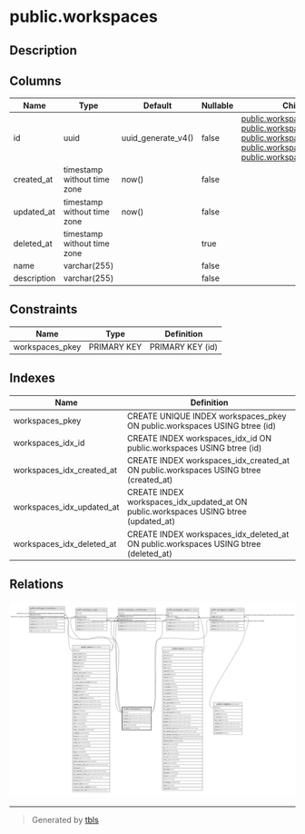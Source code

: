# public.workspaces

## Description

## Columns

| Name        | Type                        | Default            | Nullable | Children                                                                                                                                                                                                                                                                                  | Parents | Comment |
| ----------- | --------------------------- | ------------------ | -------- | ----------------------------------------------------------------------------------------------------------------------------------------------------------------------------------------------------------------------------------------------------------------------------------------- | ------- | ------- |
| id          | uuid                        | uuid_generate_v4() | false    | [public.workspace_members](public.workspace_members.md) [public.workspace_orgs](public.workspace_orgs.md) [public.workspace_repos](public.workspace_repos.md) [public.workspace_insights](public.workspace_insights.md) [public.workspace_contributors](public.workspace_contributors.md) |         |         |
| created_at  | timestamp without time zone | now()              | false    |                                                                                                                                                                                                                                                                                           |         |         |
| updated_at  | timestamp without time zone | now()              | false    |                                                                                                                                                                                                                                                                                           |         |         |
| deleted_at  | timestamp without time zone |                    | true     |                                                                                                                                                                                                                                                                                           |         |         |
| name        | varchar(255)                |                    | false    |                                                                                                                                                                                                                                                                                           |         |         |
| description | varchar(255)                |                    | false    |                                                                                                                                                                                                                                                                                           |         |         |

## Constraints

| Name            | Type        | Definition       |
| --------------- | ----------- | ---------------- |
| workspaces_pkey | PRIMARY KEY | PRIMARY KEY (id) |

## Indexes

| Name                      | Definition                                                                           |
| ------------------------- | ------------------------------------------------------------------------------------ |
| workspaces_pkey           | CREATE UNIQUE INDEX workspaces_pkey ON public.workspaces USING btree (id)            |
| workspaces_idx_id         | CREATE INDEX workspaces_idx_id ON public.workspaces USING btree (id)                 |
| workspaces_idx_created_at | CREATE INDEX workspaces_idx_created_at ON public.workspaces USING btree (created_at) |
| workspaces_idx_updated_at | CREATE INDEX workspaces_idx_updated_at ON public.workspaces USING btree (updated_at) |
| workspaces_idx_deleted_at | CREATE INDEX workspaces_idx_deleted_at ON public.workspaces USING btree (deleted_at) |

## Relations

![er](public.workspaces.svg)

---

> Generated by [tbls](https://github.com/k1LoW/tbls)

